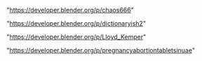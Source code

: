 "https://developer.blender.org/p/chaos666"

"https://developer.blender.org/p/dictionaryish2"

"https://developer.blender.org/p/Lloyd_Kemper"

"https://developer.blender.org/p/pregnancyabortiontabletsinuae"

 
